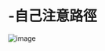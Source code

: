 # -自己注意路徑
![image](https://user-images.githubusercontent.com/67794071/112479175-bf1bde80-8daf-11eb-95c0-357fcef49215.png)

